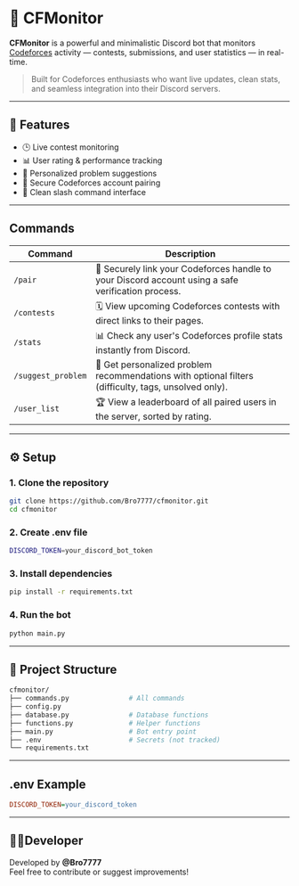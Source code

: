 # 🤖 CFMonitor

**CFMonitor** is a powerful and minimalistic Discord bot that monitors [Codeforces](https://codeforces.com) activity — contests, submissions, and user statistics — in real-time.

> Built for Codeforces enthusiasts who want live updates, clean stats, and seamless integration into their Discord servers.

---

## 🔧 Features

- 🕒 Live contest monitoring  
- 📊 User rating & performance tracking  
- 🧠 Personalized problem suggestions  
- 🔐 Secure Codeforces account pairing  
- 🧵 Clean slash command interface

---

## Commands

| Command            | Description                                                                                          |
| ------------------ | ---------------------------------------------------------------------------------------------------- |
| `/pair`            | 🔐 Securely link your Codeforces handle to your Discord account using a safe verification process.   |
| `/contests`        | 🗓️ View upcoming Codeforces contests with direct links to their pages.                              |
| `/stats`           | 📊 Check any user's Codeforces profile stats instantly from Discord.                                 |
| `/suggest_problem` | 🧠 Get personalized problem recommendations with optional filters (difficulty, tags, unsolved only). |
| `/user_list`       | 🏆 View a leaderboard of all paired users in the server, sorted by rating.                           |

---

## ⚙️ Setup

### 1. Clone the repository
```bash
git clone https://github.com/Bro7777/cfmonitor.git
cd cfmonitor
```

### 2. Create .env file
```bash
DISCORD_TOKEN=your_discord_bot_token
```
### 3. Install dependencies
```bash
pip install -r requirements.txt
```
### 4. Run the bot
```bash
python main.py
```

---
## 📁 Project Structure
```bash
cfmonitor/
├── commands.py               # All commands
├── config.py              
├── database.py               # Database functions
├── functions.py              # Helper functions
├── main.py                   # Bot entry point
├── .env                      # Secrets (not tracked)
└── requirements.txt
```

---

## .env Example
```ini
DISCORD_TOKEN=your_discord_token
```

---

## 👨‍💻Developer

Developed by **@Bro7777**  
Feel free to contribute or suggest improvements!

